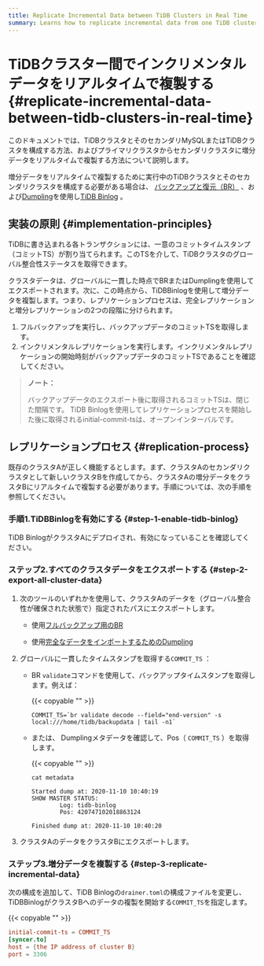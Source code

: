 ```yaml
---
title: Replicate Incremental Data between TiDB Clusters in Real Time
summary: Learns how to replicate incremental data from one TiDB cluster to another cluster in real time
---
```


# TiDBクラスター間でインクリメンタルデータをリアルタイムで複製する {#replicate-incremental-data-between-tidb-clusters-in-real-time}

このドキュメントでは、TiDBクラスタとそのセカンダリMySQLまたはTiDBクラスタを構成する方法、およびプライマリクラスタからセカンダリクラスタに増分データをリアルタイムで複製する方法について説明します。

増分データをリアルタイムで複製するために実行中のTiDBクラスタとそのセカンダリクラスタを構成する必要がある場合は、 [バックアップと復元（BR）](/br/backup-and-restore-tool.md) 、および[Dumpling](/dumpling-overview.md)を使用し[TiDB Binlog](/tidb-binlog/tidb-binlog-overview.md) 。

## 実装の原則 {#implementation-principles}

TiDBに書き込まれる各トランザクションには、一意のコミットタイムスタンプ（コミットTS）が割り当てられます。このTSを介して、TiDBクラスタのグローバル整合性ステータスを取得できます。

クラスタデータは、グローバルに一貫した時点でBRまたはDumplingを使用してエクスポートされます。次に、この時点から、TiDBBinlogを使用して増分データを複製します。つまり、レプリケーションプロセスは、完全レプリケーションと増分レプリケーションの2つの段階に分けられます。

1.  フルバックアップを実行し、バックアップデータのコミットTSを取得します。
2.  インクリメンタルレプリケーションを実行します。インクリメンタルレプリケーションの開始時刻がバックアップデータのコミットTSであることを確認してください。

> **ノート：**
>
> バックアップデータのエクスポート後に取得されるコミットTSは、閉じた間隔です。 TiDB Binlogを使用してレプリケーションプロセスを開始した後に取得されるinitial-commit-tsは、オープンインターバルです。

## レプリケーションプロセス {#replication-process}

既存のクラスタAが正しく機能するとします。まず、クラスタAのセカンダリクラスタとして新しいクラスタBを作成してから、クラスタAの増分データをクラスタBにリアルタイムで複製する必要があります。手順については、次の手順を参照してください。

### 手順1.TiDBBinlogを有効にする {#step-1-enable-tidb-binlog}

TiDB BinlogがクラスタAにデプロイされ、有効になっていることを確認してください。

### ステップ2.すべてのクラスタデータをエクスポートする {#step-2-export-all-cluster-data}

1.  次のツールのいずれかを使用して、クラスタAのデータを（グローバル整合性が確保された状態で）指定されたパスにエクスポートします。

    -   使用[フルバックアップ用のBR](/br/use-br-command-line-tool.md#back-up-all-the-cluster-data)

    -   使用[完全なデータをインポートするためのDumpling](/dumpling-overview.md)

2.  グローバルに一貫したタイムスタンプを取得する`COMMIT_TS` ：

    -   BR `validate`コマンドを使用して、バックアップタイムスタンプを取得します。例えば：

        {{< copyable "" >}}

        ```shell
        COMMIT_TS=`br validate decode --field="end-version" -s local:///home/tidb/backupdata | tail -n1`
        ```

    -   または、 Dumplingメタデータを確認して、Pos（ `COMMIT_TS` ）を取得します。

        {{< copyable "" >}}

        ```shell
        cat metadata
        ```

        ```shell
        Started dump at: 2020-11-10 10:40:19
        SHOW MASTER STATUS:
                Log: tidb-binlog
                Pos: 420747102018863124

        Finished dump at: 2020-11-10 10:40:20
        ```

3.  クラスタAのデータをクラスタBにエクスポートします。

### ステップ3.増分データを複製する {#step-3-replicate-incremental-data}

次の構成を追加して、TiDB Binlogの`drainer.toml`の構成ファイルを変更し、TiDBBinlogがクラスタBへのデータの複製を開始する`COMMIT_TS`を指定します。

{{< copyable "" >}}

```toml
initial-commit-ts = COMMIT_TS
[syncer.to]
host = {the IP address of cluster B}
port = 3306
```
